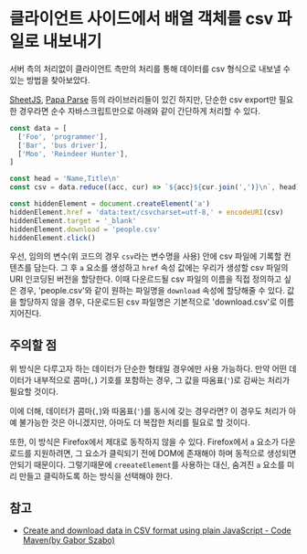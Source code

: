 # 클라이언트 사이드에서 배열 객체를 csv 파일로 내보내기

서버 측의 처리없이 클라이언트 측만의 처리를 통해 데이터를 csv 형식으로 내보낼 수 있는 방법을 찾아보았다.

[SheetJS](https://sheetjs.com/), [Papa Parse](https://www.papaparse.com/) 등의 라이브러리들이 있긴 하지만, 단순한 csv export만 필요한 경우라면 순수 자바스크립트만으로 아래와 같이 간단하게 처리할 수 있다.

```javascript
const data = [
  ['Foo', 'programmer'],
  ['Bar', 'bus driver'],
  ['Moo', 'Reindeer Hunter'],
]

const head = 'Name,Title\n'
const csv = data.reduce((acc, cur) => `${acc}${cur.join(',')}\n`, head)

const hiddenElement = document.createElement('a')
hiddenElement.href = 'data:text/csvcharset=utf-8,' + encodeURI(csv)
hiddenElement.target = '_blank'
hiddenElement.download = 'people.csv'
hiddenElement.click()
```

우선, 임의의 변수(위 코드의 경우 `csv`라는 변수명을 사용) 안에 csv 파일에 기록할 컨텐츠를 담는다. 그 후 `a` 요소를 생성하고 `href` 속성 값에는 우리가 생성할 csv 파일의 URI 인코딩된 버전을 할당한다. 이때 다운르드될 csv 파일의 이름을 직접 정의하고 싶은 경우, 'people.csv'와 같이 원하는 파일명을 `download` 속성에 할당해줄 수 있다. 값을 할당하지 않을 경우, 다운로드된 csv 파일명은 기본적으로 'download.csv'로 이름지어진다.

## 주의할 점

위 방식은 다루고자 하는 데이터가 단순한 형태일 경우에만 사용 가능하다. 만약 어떤 데이터가 내부적으로 콤마(`,`) 기호를 포함하는 경우, 그 값을 따옴표(`'`)로 감싸는 처리가 필요할 것이다. 

이에 더해, 데이터가 콤마(`,`)와 따옴표(`'`)를 동시에 갖는 경우라면? 이 경우도 처리가 아예 불가능한 것은 아니겠지만, 아마도 더 복잡한 처리를 필요로 할 것이다.

또한, 이 방식은 Firefox에서 제대로 동작하지 않을 수 있다. Firefox에서 `a` 요소가 다운로드를 지원하려면, 그 요소가 클릭되기 전에 DOM에 존재해야 하며 동적으로 생성되면 안되기 때문이다. 그렇기때문에 `creeateElement`를 사용하는 대신, 숨겨진 `a` 요소를 미리 만들고 클릭하도록 하는 방식을 선택해야 한다.

## 참고

* [Create and download data in CSV format using plain JavaScript - Code Maven(by Gabor Szabo)](https://code-maven.com/create-and-download-csv-with-javascript)
